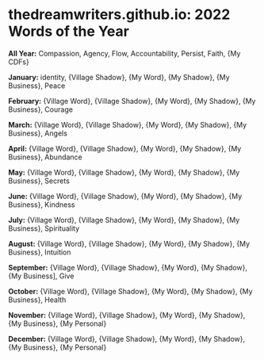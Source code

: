 # thedreamwriters.github.io: 2022 Words of the Year

**All Year:** Compassion, Agency, Flow, Accountability, Persist, Faith, {My CDFs}

**January:** identity,  {Village Shadow}, {My Word}, {My Shadow}, {My Business}, Peace

**February:** {Village Word},  {Village Shadow}, {My Word}, {My Shadow}, {My Business}, Courage

**March:** {Village Word},  {Village Shadow}, {My Word}, {My Shadow}, {My Business}, Angels

**April:** {Village Word},  {Village Shadow}, {My Word}, {My Shadow}, {My Business}, Abundance

**May:**  {Village Word},  {Village Shadow}, {My Word}, {My Shadow}, {My Business}, Secrets

**June:** {Village Word},  {Village Shadow}, {My Word}, {My Shadow}, {My Business}, Kindness

**July:**  {Village Word},  {Village Shadow}, {My Word}, {My Shadow}, {My Business}, Spirituality

**August:** {Village Word},  {Village Shadow}, {My Word}, {My Shadow}, {My Business}, Intuition

**September:** {Village Word},  {Village Shadow}, {My Word}, {My Shadow}, {My Business], Give

**October:** {Village Word},  {Village Shadow}, {My Word}, {My Shadow}, {My Business}, Health

**November:** {Village Word},  {Village Shadow}, {My Word}, {My Shadow}, {My Business}, {My Personal}

**December:**  {Village Word},  {Village Shadow}, {My Word}, {My Shadow}, {My Business}, {My Personal} 
